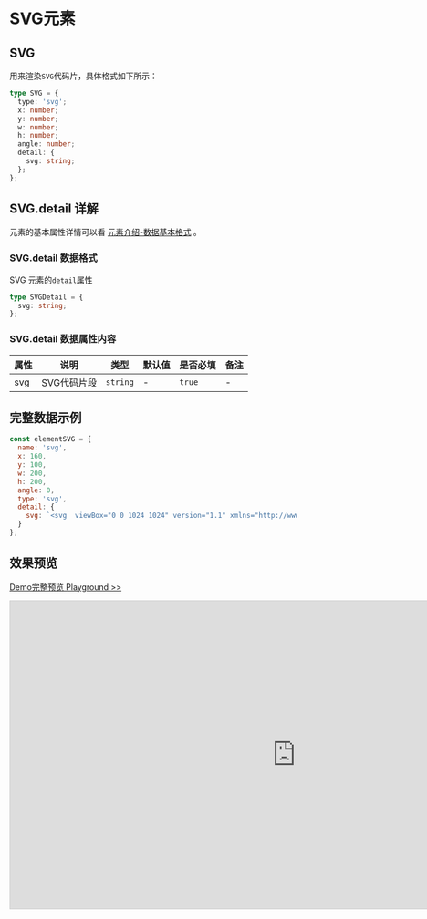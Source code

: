 # SVG元素

## SVG

用来渲染`SVG`代码片，具体格式如下所示：

```ts
type SVG = {
  type: 'svg';
  x: number;
  y: number;
  w: number;
  h: number;
  angle: number;
  detail: {
    svg: string;
  };
};
```

## SVG.detail 详解

元素的基本属性详情可以看 [元素介绍-数据基本格式](./info.md#数据基本格式) 。

### SVG.detail 数据格式

SVG 元素的`detail`属性

```ts
type SVGDetail = {
  svg: string;
};
```

### SVG.detail 数据属性内容

| 属性 | 说明        | 类型     | 默认值 | 是否必填 | 备注 |
| ---- | ----------- | -------- | ------ | -------- | ---- |
| svg  | SVG代码片段 | `string` | -      | `true`   | -    |

## 完整数据示例

```js
const elementSVG = {
  name: 'svg',
  x: 160,
  y: 100,
  w: 200,
  h: 200,
  angle: 0,
  type: 'svg',
  detail: {
    svg: `<svg  viewBox="0 0 1024 1024" version="1.1" xmlns="http://www.w3.org/2000/svg"  width="400" height="400"><path d="M512 1013.76c-277.11488 0-501.76-224.64512-501.76-501.76S234.88512 10.24 512 10.24s501.76 224.64512 501.76 501.76-224.64512 501.76-501.76 501.76z m0-51.02592c248.9344 0 450.73408-201.79968 450.73408-450.73408 0-248.9344-201.79968-450.73408-450.73408-450.73408-248.9344 0-450.73408 201.79968-450.73408 450.73408 0 248.9344 201.79968 450.73408 450.73408 450.73408zM456.9856 637.9008l295.45984-339.94752a26.4192 26.4192 0 0 1 37.59616-2.31936 28.32896 28.32896 0 0 1 3.10784 38.8608l-307.01568 380.38016a30.72 30.72 0 0 1-42.90048 4.84864L235.44832 556.2368a32.128 32.128 0 0 1-5.74976-44.6464 32.1536 32.1536 0 0 1 44.544-6.58944l182.74304 132.90496z" fill="#1890ff"></path></svg>`
  }
};
```

## 效果预览

[Demo完整预览 Playground >>](https://idraw.js.org/playground/?demo=elem-svg)

<iframe class="idraw-playground-preview" 
    src="https://idraw.js.org/playground/?demo=elem-svg&header=false&sider=false&default-editor-split=50" 
    width="1000" height="540" frameborder="no" border="0"
    style="border: 1px solid #cecece; margin: 0px auto;"
  ></iframe>
